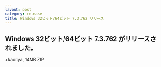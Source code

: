```yaml
---
layout: post
category: release
title: Windows 32ビット/64ビット 7.3.762 リリース
---
```


Windows 32ビット/64ビット 7.3.762 がリリースされました。
-------------------------------------------------------

+kaoriya, 14MB ZIP
